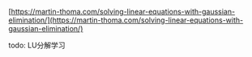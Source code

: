 [https://martin-thoma.com/solving-linear-equations-with-gaussian-elimination/](https://martin-thoma.com/solving-linear-equations-with-gaussian-elimination/)



todo: LU分解学习

